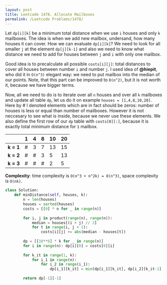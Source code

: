 ```yaml
---
layout: post
title: Leetcode 1478. Allocate Mailboxes
permalink: /Leetcode Problems/1478/
---
```


Let `dp[i][k]` be a minimum total distance when we use `i` houses and only `k` mailboxes.
The idea is when we add new mailbox, undersand, how many houses it can cover.
How we can evaluate `dp[i][k]`? We need to look for all smaller `j` at the element `dp[j][k-1]` and also we need to know what distance we need to add for houses between `j` and `i` with only one mailbox.

Good idea is to precalculate all possible `costs[i][j]`: total distances to cover all houses between number `i` and number `j`. I used idea of **@hiepit**, who did it in `O(n^3)` elegant way: we need to put mailbox into the median of our points. Note, that this part can be improved to `O(n^2)`, but it is not worth it, because we have bigger terms.

Now, all we need to do is to iterate over all `n` houses and over all `k` mailboxes and update all table `dp`, let us do it on example `houses = [1,4,8,10,20]`. Here by # I denoted elements which are in fact should be zeros: number of houses is less or equal than number of mailboxes. However it is not neccesary to see what is inside, because we never use these elements. We also define the first row of our `dp` table with `costs[0][:]`, because it is exactly total minimum distance for `1` mailbox.

|       | 1 | 4 | 8 | 10 | 20 |
|-------|---|---|---|----|----|
| **k = 1** | # | 3 | 7 | 13 | 15 |
| **k = 2** | # | # | 3 | 5  | 13 |
| **k = 3** | # | # | # | 2  | 5  |

**Complexity**: time complexity is `O(n^3 + n^2k) = O(n^3)`, space complexity is `O(nk)`.


```python
class Solution:
    def minDistance(self, houses, k):
        n = len(houses)
        houses = sorted(houses)
        costs = [[0] * n for _ in range(n)]
        
        for i, j in product(range(n), range(n)):
            median = houses[(i + j) // 2]
            for t in range(i, j + 1):
                costs[i][j] += abs(median - houses[t])
     
        dp = [[10**6] * k for _ in range(n)]
        for i in range(n): dp[i][0] = costs[0][i]
        
        for k_it in range(1, k):
            for i_1 in range(n):
                for i_2 in range(i_1):
                    dp[i_1][k_it] = min(dp[i_1][k_it], dp[i_2][k_it-1] + costs[i_2+1][i_1])
      
        return dp[-1][-1] 
```
